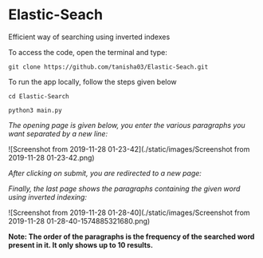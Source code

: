 # Elastic-Seach
Efficient way of searching using inverted indexes



To access the code, open the terminal and type:

`git clone https://github.com/tanisha03/Elastic-Seach.git`



To run the app locally, follow the steps given below

`cd Elastic-Search`

`python3 main.py`



*The opening page is given below, you enter the various paragraphs you want separated by a new line:*

![Screenshot from 2019-11-28 01-23-42](./static/images/Screenshot from 2019-11-28 01-23-42.png)

*After clicking on submit, you are redirected to a new page:*

*Finally, the last page shows the paragraphs containing the given word using inverted indexing:*

![Screenshot from 2019-11-28 01-28-40](./static/images/Screenshot from 2019-11-28 01-28-40-1574885321680.png)

**Note: The order of the paragraphs is the frequency of the searched word present in it. It only shows up to 10 results.**



